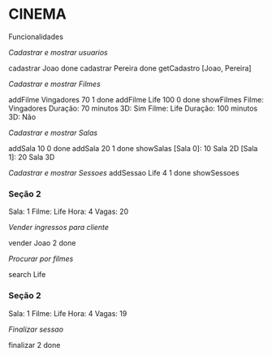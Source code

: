 # CINEMA

Funcionalidades

*Cadastrar e mostrar usuarios*

cadastrar Joao
  done
cadastrar Pereira
  done
getCadastro
  [Joao, Pereira]
  
*Cadastrar e mostrar Filmes*

addFilme Vingadores 70 1
  done
addFilme Life 100 0
  done
showFilmes
  Filme: Vingadores
  Duração: 70 minutos
  3D: Sim
  Filme: Life
  Duração: 100 minutos
  3D: Não

*Cadastrar e mostrar Salas*

addSala 10 0
  done
addSala 20 1
  done
showSalas
  [Sala 0]: 10
  Sala 2D
  [Sala 1]: 20
  Sala 3D

*Cadastrar e mostrar Sessoes*
addSessao Life 4 1
  done
showSessoes
### Seção 2 ###
Sala: 1
Filme: Life
Hora: 4
Vagas: 20

*Vender ingressos para cliente*

vender Joao 2
  done

*Procurar por filmes*

search Life
### Seção 2 ###
Sala: 1
Filme: Life
Hora: 4
Vagas: 19

*Finalizar sessao*

finalizar 2
  done

